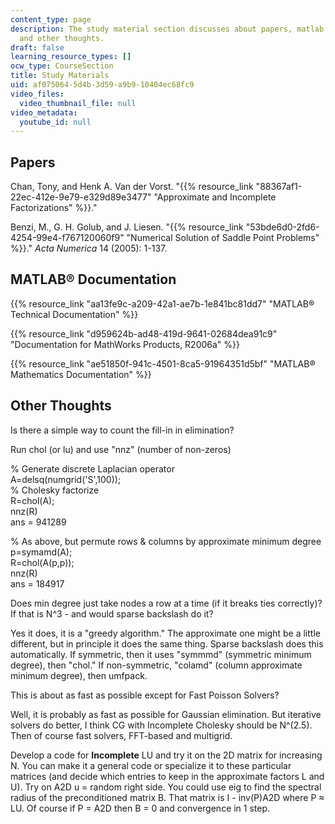 ```yaml
---
content_type: page
description: The study material section discusses about papers, matlab documentation
  and other thoughts.
draft: false
learning_resource_types: []
ocw_type: CourseSection
title: Study Materials
uid: af075064-5d4b-3d59-a9b9-10404ec68fc9
video_files:
  video_thumbnail_file: null
video_metadata:
  youtube_id: null
---
```

## Papers

Chan, Tony, and Henk A. Van der Vorst. "{{% resource_link "88367af1-22ec-412e-9e79-e329d89e3477" "Approximate and Incomplete Factorizations" %}}."

Benzi, M., G. H. Golub, and J. Liesen. "{{% resource_link "53bde6d0-2fd6-4254-99e4-f767120060f9" "Numerical Solution of Saddle Point Problems" %}}." *Acta Numerica* 14 (2005): 1-137. 

## MATLAB® Documentation

{{% resource_link "aa13fe9c-a209-42a1-ae7b-1e841bc81dd7" "MATLAB® Technical Documentation" %}}

{{% resource_link "d959624b-ad48-419d-9641-02684dea91c9" "Documentation for MathWorks Products, R2006a" %}}

{{% resource_link "ae51850f-941c-4501-8ca5-91964351d5bf" "MATLAB® Mathematics Documentation" %}}

## Other Thoughts

Is there a simple way to count the fill-in in elimination?

Run chol (or lu) and use "nnz" (number of non-zeros)

% Generate discrete Laplacian operator   
A=delsq(numgrid('S',100));   
% Cholesky factorize   
R=chol(A);   
nnz(R)   
ans = 941289

% As above, but permute rows & columns by approximate minimum degree   
p=symamd(A);   
R=chol(A(p,p));   
nnz(R)   
ans = 184917

Does min degree just take nodes a row at a time (if it breaks ties correctly)? If that is N^3 - and would sparse backslash do it?

Yes it does, it is a "greedy algorithm." The approximate one might be a little different, but in principle it does the same thing. Sparse backslash does this automatically. If symmetric, then it uses "symmmd" (symmetric minimum degree), then "chol." If non-symmetric, "colamd" (column approximate minimum degree), then umfpack.

This is about as fast as possible except for Fast Poisson Solvers?

Well, it is probably as fast as possible for Gaussian elimination. But iterative solvers do better, I think CG with Incomplete Cholesky should be N^(2.5). Then of course fast solvers, FFT-based and multigrid.

Develop a code for **Incomplete** LU and try it on the 2D matrix for increasing N. You can make it a general code or specialize it to these particular matrices (and decide which entries to keep in the approximate factors L and U). Try on A2D u = random right side. You could use eig to find the spectral radius of the preconditioned matrix B. That matrix is I - inv(P)A2D where P ≈ LU. Of course if P = A2D then B = 0 and convergence in 1 step.